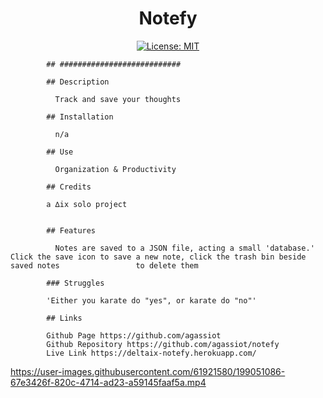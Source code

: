  <h1 align="center"> Notefy </h1>  
 <p align="center">
  <a href="https://github.com/agassiot/notefy/blob/main/LICENSE.md">
        <img alt="License: MIT" src="https://img.shields.io/badge/License-MIT-yellow.svg" target="_blank" />
    </a>
</p>

            ## ###########################

            ## Description
            
              Track and save your thoughts
            
            ## Installation
            
              n/a
            
            ## Use
            
              Organization & Productivity
            
            ## Credits
            
            a ∆ix solo project
            
         
            ## Features
            
              Notes are saved to a JSON file, acting a small 'database.' Click the save icon to save a new note, click the trash bin beside saved notes                 to delete them
              
            ### Struggles
            
            'Either you karate do "yes", or karate do "no"'
            
            ## Links
            
            Github Page https://github.com/agassiot
            Github Repository https://github.com/agassiot/notefy
            Live Link https://deltaix-notefy.herokuapp.com/
            
          

https://user-images.githubusercontent.com/61921580/199051086-67e3426f-820c-4714-ad23-a59145faaf5a.mp4








    
        
